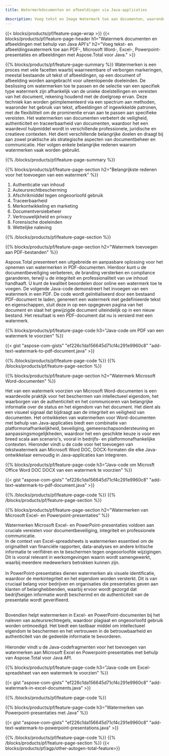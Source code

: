 ```yaml
---
title: Watermerkdocumenten en afbeeldingen via Java-applicaties

description: Voeg tekst en Image Watermark toe aan documenten, waaronder Microsoft Word, Excel, PowerPoint, PDF en Afbeeldingen via uw Java-applicatie. Voeg gratis tekst- of afbeeldingswatermerk online toe via de app.
---
```


{{< blocks/products/pf/feature-page-wrap >}}
{{< blocks/products/pf/feature-page-header h1="Watermerk documenten en afbeeldingen met behulp van Java API's" h2="Voeg tekst- en afbeeldingswatermerk toe aan PDF-, Microsoft Word-, Excel-, Powerpoint-presentaties en afbeeldingen met Aspose.Total voor Java." >}}

{{% blocks/products/pf/feature-page-summary %}}
Watermerken is een proces met vele facetten waarbij waarneembare of verborgen markeringen, meestal bestaande uit tekst of afbeeldingen, op een document of afbeelding worden aangebracht voor uiteenlopende doeleinden. De beslissing om watermerken toe te passen en de selectie van een specifiek type watermerk zijn afhankelijk van de unieke doelstellingen en vereisten van het document, rekening houdend met de doelgroep ervan. Deze techniek kan worden geïmplementeerd via een spectrum aan methoden, waaronder het gebruik van tekst, afbeeldingen of ingewikkelde patronen, met de flexibiliteit om de prominentie ervan aan te passen aan specifieke vereisten. Het watermerken van documenten verbetert de veiligheid, authenticiteit en traceerbaarheid van documenten, waardoor het een waardevol hulpmiddel wordt in verschillende professionele, juridische en creatieve contexten. Het dient verschillende belangrijke doelen en draagt bij aan zowel praktische als strategische aspecten van documentbeheer en communicatie. Hier volgen enkele belangrijke redenen waarom watermerken vaak worden gebruikt.

{{% /blocks/products/pf/feature-page-summary  %}}

{{% blocks/products/pf/feature-page-section  h2="Belangrijkste redenen voor het toevoegen van een watermerk" %}}

1. Authenticatie van inhoud
1. Auteursrechtbescherming
1. Afschrikmiddel tegen ongeoorloofd gebruik
1. Traceerbaarheid
1. Merkontwikkeling en marketing
1. Documentversiebeheer
1. Vertrouwelijkheid en privacy
1. Forensische doeleinden
1. Wettelijke naleving

{{% /blocks/products/pf/feature-page-section %}}

{{% blocks/products/pf/feature-page-section  h2="Watermerk toevoegen aan PDF-bestanden" %}}

Aspose.Total presenteert een uitgebreide en aanpasbare oplossing voor het opnemen van watermerken in PDF-documenten. Hierdoor kunt u de documentbeveiliging verbeteren, de branding versterken en compliance garanderen, terwijl u de integriteit en professionaliteit van uw inhoud handhaaft. U kunt de kwaliteit beoordelen door online een watermerk toe te voegen. De volgende Java-code demonstreert het invoegen van een watermerk in een PDF. De code wordt geïnitialiseerd door een bestaand PDF-document te laden, genereert een watermerk met gedefinieerde tekst en eigenschappen, sluit deze in op een opgegeven pagina van het document en slaat het gewijzigde document uiteindelijk op in een nieuw bestand. Het resultaat is een PDF-document dat nu is versierd met een watermerk.

{{% blocks/products/pf/feature-page-code h3="Java-code om PDF van een watermerk te voorzien" %}}

{{< gist "aspose-com-gists" "ef226c1da156645d71cf4c291e9960c8" "add-text-watermark-to-pdf-document.java" >}}

{{% /blocks/products/pf/feature-page-code  %}}
{{% /blocks/products/pf/feature-page-section %}}

{{% blocks/products/pf/feature-page-section  h2="Watermerk Microsoft Word-documenten" %}}

Het van een watermerk voorzien van Microsoft Word-documenten is een waardevolle praktijk voor het beschermen van intellectueel eigendom, het waarborgen van de authenticiteit en het communiceren van belangrijke informatie over de status en het eigendom van het document. Het dient als een visueel signaal dat bijdraagt aan de integriteit en veiligheid van documenten. Het ontwikkelen van watermerken voor Word-documenten met behulp van Java-applicaties biedt een combinatie van platformonafhankelijkheid, beveiliging, gemeenschapsondersteuning en aanpassingsmogelijkheden, waardoor het een geschikte keuze is voor een breed scala aan scenario's, vooral in bedrijfs- en platformonafhankelijke contexten. Hieronder vindt u de code voor het toevoegen van tekstwatermerk aan Microsoft Word DOC, DOCX-formaten die elke Java-ontwikkelaar eenvoudig in Java-applicaties kan integreren.

{{% blocks/products/pf/feature-page-code h3="Java-code om Microsft Office Word DOC DOCX van een watermerk te voorzien" %}}

{{< gist "aspose-com-gists" "ef226c1da156645d71cf4c291e9960c8" "add-text-watermark-to-pdf-document.java" >}}

{{% /blocks/products/pf/feature-page-code  %}}
{{% /blocks/products/pf/feature-page-section %}}


{{% blocks/products/pf/feature-page-section  h2="Watermerken van Microsoft Excel- en Powerpoint-presentaties" %}}

Watermerken Microsoft Excel- en PowerPoint-presentaties voldoen aan cruciale vereisten voor documentbeveiliging, integriteit en professionele communicatie. <br />
In de context van Excel-spreadsheets is watermerken essentieel om de originaliteit van financiële rapporten, data-analyses en andere kritische informatie te verifiëren en te beschermen tegen ongeoorloofde wijzigingen. Dit is vooral relevant in werkomgevingen waarin wordt samengewerkt, waarbij meerdere medewerkers betrokken kunnen zijn. 
<br /><br />
In PowerPoint-presentaties dienen watermerken als visuele identificatie, waardoor de merkintegriteit en het eigendom worden versterkt. Dit is van cruciaal belang voor bedrijven en organisaties die presentaties geven aan klanten of belanghebbenden, waarbij ervoor wordt gezorgd dat bedrijfseigen informatie wordt beschermd en de authenticiteit van de presentatie wordt geverifieerd. <br /><br />

Bovendien helpt watermerken in Excel- en PowerPoint-documenten bij het naleven van auteursrechtregels, waardoor plagiaat en ongeoorloofd gebruik worden ontmoedigd. Het biedt een tastbaar middel om intellectueel eigendom te beschermen en het vertrouwen in de betrouwbaarheid en authenticiteit van de gedeelde informatie te bevorderen.<br /><br />
Hieronder vindt u de Java-codefragmenten voor het toevoegen van watermerken aan Microsoft Excel en Powerpoint-presentaties met behulp van Aspose.Total voor Java API.

{{% blocks/products/pf/feature-page-code h3="Java-code om Excel-spreadsheet van een watermerk te voorzien" %}}

{{< gist "aspose-com-gists" "ef226c1da156645d71cf4c291e9960c8" "add-watermark-in-excel-documents.java" >}}

{{% /blocks/products/pf/feature-page-code  %}}

{{% blocks/products/pf/feature-page-code h3="Watermerken van Powerpoint-presentaties met Java" %}}

{{< gist "aspose-com-gists" "ef226c1da156645d71cf4c291e9960c8" "add-text-watermark-to-powerpoint-presentations.java" >}}

{{% /blocks/products/pf/feature-page-code  %}}
{{% /blocks/products/pf/feature-page-section %}}
{{< blocks/products/pf/agp/other-autogen-total-feature>}}